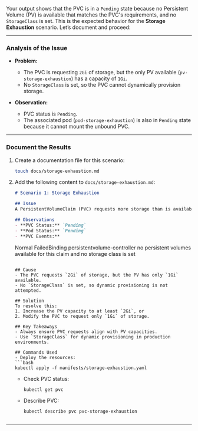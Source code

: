 Your output shows that the PVC is in a `Pending` state because no Persistent Volume (PV) is available that matches the PVC's requirements, and no `StorageClass` is set. This is the expected behavior for the **Storage Exhaustion** scenario. Let’s document and proceed:

---

### **Analysis of the Issue**
- **Problem:**
  - The PVC is requesting `2Gi` of storage, but the only PV available (`pv-storage-exhaustion`) has a capacity of `1Gi`.
  - No `StorageClass` is set, so the PVC cannot dynamically provision storage.
  
- **Observation:**
  - PVC status is `Pending`.
  - The associated pod (`pod-storage-exhaustion`) is also in `Pending` state because it cannot mount the unbound PVC.

---

### **Document the Results**
1. Create a documentation file for this scenario:
   ```bash
   touch docs/storage-exhaustion.md
   ```

2. Add the following content to `docs/storage-exhaustion.md`:
   ```markdown
   # Scenario 1: Storage Exhaustion

   ## Issue
   A PersistentVolumeClaim (PVC) requests more storage than is available in the associated PersistentVolume (PV), leading to a `Pending` state for both the PVC and the dependent pod.

   ## Observations
   - **PVC Status:** `Pending`
   - **Pod Status:** `Pending`
   - **PVC Events:**
     ```
     Normal  FailedBinding  persistentvolume-controller  no persistent volumes available for this claim and no storage class is set
     ```

   ## Cause
   - The PVC requests `2Gi` of storage, but the PV has only `1Gi` available.
   - No `StorageClass` is set, so dynamic provisioning is not attempted.

   ## Solution
   To resolve this:
   1. Increase the PV capacity to at least `2Gi`, or
   2. Modify the PVC to request only `1Gi` of storage.

   ## Key Takeaways
   - Always ensure PVC requests align with PV capacities.
   - Use `StorageClass` for dynamic provisioning in production environments.

   ## Commands Used
   - Deploy the resources:
     ```bash
     kubectl apply -f manifests/storage-exhaustion.yaml
     ```
   - Check PVC status:
     ```bash
     kubectl get pvc
     ```
   - Describe PVC:
     ```bash
     kubectl describe pvc pvc-storage-exhaustion
     ```
   ```

---
